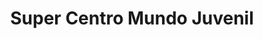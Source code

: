 ---
title: "Super Centro Mundo Juvenil"
url: /santa-ana/super-centro-mundo-juvenil/
shop: general
---